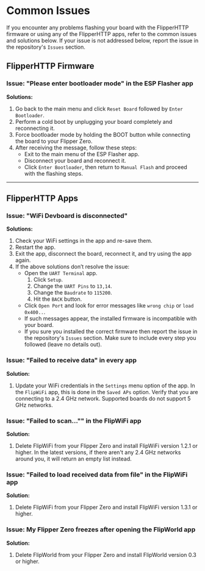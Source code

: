 # Common Issues
If you encounter any problems flashing your board with the FlipperHTTP firmware or using any of the FlipperHTTP apps, refer to the common issues and solutions below. If your issue is not addressed below, report the issue in the repository's `Issues` section.

## FlipperHTTP Firmware
### Issue: "Please enter bootloader mode" in the ESP Flasher app
**Solutions:**
1. Go back to the main menu and click `Reset Board` followed by `Enter Bootloader`.
2. Perform a cold boot by unplugging your board completely and reconnecting it.
3. Force bootloader mode by holding the BOOT button while connecting the board to your Flipper Zero.
4. After receiving the message, follow these steps:
   - Exit to the main menu of the ESP Flasher app.
   - Disconnect your board and reconnect it.
   - Click `Enter Bootloader`, then return to `Manual Flash` and proceed with the flashing steps.

---

## FlipperHTTP Apps
### Issue: "WiFi Devboard is disconnected"
**Solutions:**
1. Check your WiFi settings in the app and re-save them.
2. Restart the app.
3. Exit the app, disconnect the board, reconnect it, and try using the app again.
4. If the above solutions don’t resolve the issue:
   - Open the `UART Terminal` app.
     1. Click `Setup`.
     2. Change the `UART Pins` to `13,14`.
     3. Change the `Baudrate` to `115200`.
     4. Hit the `BACK` button.
   - Click `Open Port` and look for error messages like `wrong chip` or `load 0x400..`.
   - If such messages appear, the installed firmware is incompatible with your board. 
   - If you sure you installed the correct firmware then report the issue in the repository's `Issues` section. Make sure to include every step you followed (leave no details out).

### Issue: "Failed to receive data" in every app
**Solution:**
1. Update your WiFi credentials in the `Settings` menu option of the app. In the `FlipWiFi` app, this is done in the `Saved APs` option. Verify that you are connecting to a 2.4 GHz network. Supported boards do not support 5 GHz networks.
   
### Issue: "Failed to scan..."" in the FlipWiFi app
**Solution:**
1. Delete FlipWiFi from your Flipper Zero and install FlipWiFi version 1.2.1 or higher. In the latest versions, if there aren't any 2.4 GHz networks around you, it will return an empty list instead.
   
### Issue: "Failed to load received data from file" in the FlipWiFi app
**Solution:**
1. Delete FlipWiFi from your Flipper Zero and install FlipWiFi version 1.3.1 or higher.

### Issue: My Flipper Zero freezes after opening the FlipWorld app
**Solution:**
1. Delete FlipWorld from your Flipper Zero and install FlipWorld version 0.3 or higher. 

